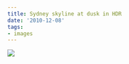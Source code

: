 ```yaml
---
title: Sydney skyline at dusk in HDR
date: '2010-12-08'
tags:
- images
---
```


![][image-1]

[image-1]:	/images/2010/12/2010-12-04-at-21-15-47-dsc_0174and4more_tonemapped.jpg